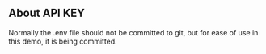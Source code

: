 ## About API KEY

Normally the .env file should not be committed to git, but for ease of use in this demo, it is being committed.
